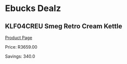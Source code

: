 
# Ebucks Dealz
## KLF04CREU Smeg Retro Cream Kettle
[Product Page](https://www.ebucks.com/web/shop/productSelected.do?prodId=1167475078&catId=704985963)

Price: R3659.00

Savings: 340.0


	